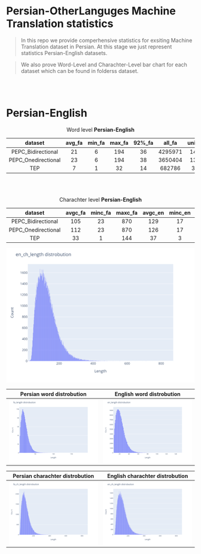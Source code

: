 
# Persian-OtherLanguges  Machine Translation statistics

>In this repo we provide comperhensive statistics for exsiting Machine Translation dataset in Persian. At this stage we just represent statistics Persian-English datasets.

> We also prove Word-Level and Charachter-Level bar chart for each dataset which can be found in folderss dataset.

<br/><br/>
# Persian-English

<p align="center">
Word level <b>Persian-English</b>
</p>

|       dataset       | avg_fa | min_fa | max_fa | 92%_fa |  all_fa | unique_fa | avg_en | min_en | max_en | 92%_en |  all_en | unique_en |
|:-------------------:|:------:|:------:|:------:|:------:|:-------:|:---------:|:------:|:------:|:------:|:------:|:-------:|:---------:|
|  PEPC_Bidirectional |   21   |    6   |   194  |   36   | 4295971 |   140512  |   21   |    7   |   153  |   37   | 4397290 |   134726  |
| PEPC_Onedirectional |   23   |    6   |   194  |   38   | 3650404 |   132567  |   21   |    7   |   153  |   36   | 3391029 |   131110  |
|         TEP         |    7   |    1   |   32   |   14   |  682786 |   36793   |    8   |    1   |   37   |   14   |  716605 |   22615   |

<br/><br/>

<p align="center">
Charachter level <b>Persian-English</b>
</p>

|       dataset       | avgc_fa | minc_fa | maxc_fa | avgc_en | minc_en | maxc_en |
|:-------------------:|:-------:|:-------:|:-------:|:-------:|:-------:|:-------:|
|  PEPC_Bidirectional |   105   |    23   |   870   |   129   |    17   |   870   |
| PEPC_Onedirectional |   112   |    23   |   870   |   126   |    17   |   870   |
|         TEP         |    33   |    1    |   144   |    37   |    3    |   158   |

![](https://github.com/asartipi13/Persian-MT/blob/main/data/PEPC_Bidirectional/eda/en_ch_length_distrobution.png?raw=true)



Persian word distrobution             |  English word distrobution
:-------------------------:|:-------------------------:
![](https://github.com/asartipi13/Persian-MT/blob/main/data/PEPC_Bidirectional/eda/fa_length_distrobution.png?raw=true)  |  ![](https://github.com/asartipi13/Persian-MT/blob/main/data/PEPC_Bidirectional/eda/en_length_distrobution.png?raw=true)


Persian charachter distrobution             |  English charachter distrobution
:-------------------------:|:-------------------------:
![](https://github.com/asartipi13/Persian-MT/blob/main/data/PEPC_Bidirectional/eda/fa_ch_length_distrobution.png?raw=true)  |  ![](https://github.com/asartipi13/Persian-MT/blob/main/data/PEPC_Bidirectional/eda/en_ch_length_distrobution.png?raw=true)